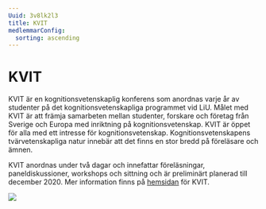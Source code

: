 ```yaml
---
Uuid: 3v8lk2l3
title: KVIT
medlemmarConfig:
  sorting: ascending
---
```

# KVIT

KVIT är en kognitionsvetenskaplig konferens som anordnas varje år av studenter på det kognitionsvetenskapliga programmet vid LiU. Målet med KVIT är att främja samarbeten mellan studenter, forskare och företag från Sverige och Europa med inriktning på kognitionsvetenskap. KVIT är öppet för alla med ett intresse för kognitionsvetenskap. Kognitionsvetenskapens tvärvetenskapliga natur innebär att det finns en stor bredd på föreläsare och ämnen.

KVIT anordnas under två dagar och innefattar föreläsningar, paneldiskussioner, workshops och sittning och är preliminärt planerad till december 2020. Mer information finns på [hemsidan](http://www.kvit.kogvet.se/) för KVIT.

![](http://www.kogvet.se/wp-content/uploads/2020/07/Logga-300x300.png)
